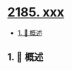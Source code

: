 # [2185. xxx](https://github.com/Tdahuyou/TNotes.leetcode/tree/main/notes/2185.%20xxx)

<!-- region:toc -->

- [1. 📝 概述](#1--概述)

<!-- endregion:toc -->

## 1. 📝 概述
